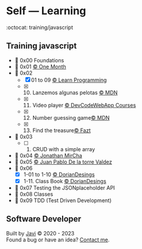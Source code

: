 # Self ― Learning
:octocat: training/javascript

## Training javascript
* :open_file_folder: 0x00 Foundations
* :open_file_folder: 0x01 [:copyright: One Month](https://onemonth.com/users/auth/github)
* :open_file_folder: 0x02
  - [x] 01 to 09 [:copyright: Learn Programming](https://learnprogramming.online/pay.html)
  - [x] 10. Lanzemos algunas pelotas [:copyright: MDN](https://developer.mozilla.org/es/docs/Learn/JavaScript/Objects/Ejercicio_pr%C3%A1ctico_de_construcci%C3%B3n_de_objetos)
  - [x] 11. Video player [:copyright: DevCodeWebApp Courses](https://www.udemy.com/share/1023OqAEEcdF5VRno=/)
  - [x] 12. Number guessing game[:copyright: MDN](https://developer.mozilla.org/en-US/docs/Learn/JavaScript/First_steps/A_first_splash)
  - [x] 13. Find the treasure[:copyright: Fazt](https://www.youtube.com/playlist?list=PLL0TiOXBeDagaDFOwEp7Augt301SUQ48S)
* :open_file_folder: 0x03
  - [ ] 01. CRUD with a simple array
* :open_file_folder: 0x04 [:copyright: Jonathan MirCha](https://www.youtube.com/playlist?list=PLvq-jIkSeTUZ6QgYYO3MwG9EMqC-KoLXA)
* :open_file_folder: 0x05 [:copyright: Juan Pablo De la torre Valdez](https://www.udemy.com/share/101Z6UAEEcdF5VRno=/)
* :open_file_folder: 0x06
  - [x] 1-01 to 1-10 [:copyright: DorianDesings](https://github.com/DorianDesings/js2018/blob/master/Clase%2014/ejercicios.md)
  - [x] 1-11. Class Book [:copyright: DorianDesings](https://github.com/DorianDesings/js2018/blob/master/Clase%2020/scripts.js)
* :open_file_folder: 0x07 Testing the JSONplaceholder API
* :open_file_folder: 0x08 Classes
* :open_file_folder: 0x09 TDD (Test Driven Development)

## Software Developer
Built by [Javi](https://javierandres.dev) :copyright: 2020 - 2023  
Found a bug or have an idea? [Contact me](https://javierandres.dev).
